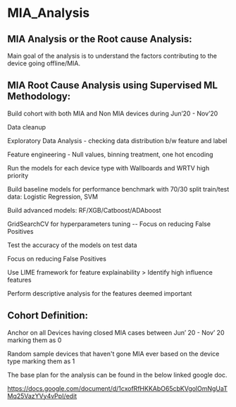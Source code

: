 # MIA_Analysis

## MIA Analysis or the Root cause Analysis: 

Main goal of the analysis is to understand the factors contributing to the device going offline/MIA.

## MIA Root Cause Analysis using Supervised ML Methodology:

Build cohort with both MIA and Non MIA devices during Jun’20 - Nov’20

Data cleanup

Exploratory Data Analysis - checking data distribution b/w feature and label

Feature engineering - Null values, binning treatment, one hot encoding 

Run the models for each device type with Wallboards and WRTV high priority

Build baseline models for performance benchmark with 70/30 split train/test data: Logistic Regression, SVM

Build advanced models: RF/XGB/Catboost/ADAboost

GridSearchCV for hyperparameters tuning -- Focus on reducing False Positives

Test the accuracy of the models on test data 

Focus on reducing False Positives

Use LIME framework for feature explainability > Identify high influence features 

Perform descriptive analysis for the features deemed important

## Cohort Definition:

Anchor on all Devices having closed MIA cases between Jun’ 20 - Nov’ 20 marking them as 0

Random sample devices that haven't gone MIA ever based on the device type marking them as 1


The base plan for the analysis can be found in the below linked google doc.

https://docs.google.com/document/d/1cxofRfHKKAbO65cbKVgolOmNgUaTMq25VazYVy4vPpI/edit

